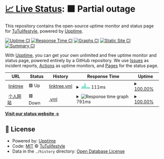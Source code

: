 # [📈 Live Status](https://status.tutulifestyle.com): <!--live status--> **🟧 Partial outage**

This repository contains the open-source uptime monitor and status page for [TuTulifestyle](https://tutulifestyle.com), powered by [Upptime](https://github.com/upptime/upptime).

[![Uptime CI](https://github.com/tutulifestyle/upptime/workflows/Uptime%20CI/badge.svg)](https://github.com/tutulifestyle/upptime/actions?query=workflow%3A%22Uptime+CI%22)
[![Response Time CI](https://github.com/tutulifestyle/upptime/workflows/Response%20Time%20CI/badge.svg)](https://github.com/tutulifestyle/upptime/actions?query=workflow%3A%22Response+Time+CI%22)
[![Graphs CI](https://github.com/tutulifestyle/upptime/workflows/Graphs%20CI/badge.svg)](https://github.com/tutulifestyle/upptime/actions?query=workflow%3A%22Graphs+CI%22)
[![Static Site CI](https://github.com/tutulifestyle/upptime/workflows/Static%20Site%20CI/badge.svg)](https://github.com/tutulifestyle/upptime/actions?query=workflow%3A%22Static+Site+CI%22)
[![Summary CI](https://github.com/tutulifestyle/upptime/workflows/Summary%20CI/badge.svg)](https://github.com/tutulifestyle/upptime/actions?query=workflow%3A%22Summary+CI%22)

With [Upptime](https://upptime.js.org), you can get your own unlimited and free uptime monitor and status page, powered entirely by a GitHub repository. We use [Issues](https://github.com/tutulifestyle/upptime/issues) as incident reports, [Actions](https://github.com/tutulifestyle/upptime/actions) as uptime monitors, and [Pages](https://status.tutulifestyle.com) for the status page.

<!--start: status pages-->
<!-- This summary is generated by Upptime (https://github.com/upptime/upptime) -->
<!-- Do not edit this manually, your changes will be overwritten -->
<!-- prettier-ignore -->
| URL | Status | History | Response Time | Uptime |
| --- | ------ | ------- | ------------- | ------ |
| <img alt="" src="https://favicons.githubusercontent.com/tutulifestyle.com" height="13"> [linktree](https://tutulifestyle.com) | 🟩 Up | [linktree.yml](https://github.com/tutulifestyle/upptime/commits/HEAD/history/linktree.yml) | <details><summary><img alt="Response time graph" src="./graphs/linktree/response-time-week.png" height="20"> 111ms</summary><br><a href="https://status.tutulifestyle.com/history/linktree"><img alt="Response time 425" src="https://img.shields.io/endpoint?url=https%3A%2F%2Fraw.githubusercontent.com%2Ftutulifestyle%2Fupptime%2FHEAD%2Fapi%2Flinktree%2Fresponse-time.json"></a><br><a href="https://status.tutulifestyle.com/history/linktree"><img alt="24-hour response time 56" src="https://img.shields.io/endpoint?url=https%3A%2F%2Fraw.githubusercontent.com%2Ftutulifestyle%2Fupptime%2FHEAD%2Fapi%2Flinktree%2Fresponse-time-day.json"></a><br><a href="https://status.tutulifestyle.com/history/linktree"><img alt="7-day response time 111" src="https://img.shields.io/endpoint?url=https%3A%2F%2Fraw.githubusercontent.com%2Ftutulifestyle%2Fupptime%2FHEAD%2Fapi%2Flinktree%2Fresponse-time-week.json"></a><br><a href="https://status.tutulifestyle.com/history/linktree"><img alt="30-day response time 150" src="https://img.shields.io/endpoint?url=https%3A%2F%2Fraw.githubusercontent.com%2Ftutulifestyle%2Fupptime%2FHEAD%2Fapi%2Flinktree%2Fresponse-time-month.json"></a><br><a href="https://status.tutulifestyle.com/history/linktree"><img alt="1-year response time 425" src="https://img.shields.io/endpoint?url=https%3A%2F%2Fraw.githubusercontent.com%2Ftutulifestyle%2Fupptime%2FHEAD%2Fapi%2Flinktree%2Fresponse-time-year.json"></a></details> | <details><summary><a href="https://status.tutulifestyle.com/history/linktree">100.00%</a></summary><a href="https://status.tutulifestyle.com/history/linktree"><img alt="All-time uptime 99.77%" src="https://img.shields.io/endpoint?url=https%3A%2F%2Fraw.githubusercontent.com%2Ftutulifestyle%2Fupptime%2FHEAD%2Fapi%2Flinktree%2Fuptime.json"></a><br><a href="https://status.tutulifestyle.com/history/linktree"><img alt="24-hour uptime 100.00%" src="https://img.shields.io/endpoint?url=https%3A%2F%2Fraw.githubusercontent.com%2Ftutulifestyle%2Fupptime%2FHEAD%2Fapi%2Flinktree%2Fuptime-day.json"></a><br><a href="https://status.tutulifestyle.com/history/linktree"><img alt="7-day uptime 100.00%" src="https://img.shields.io/endpoint?url=https%3A%2F%2Fraw.githubusercontent.com%2Ftutulifestyle%2Fupptime%2FHEAD%2Fapi%2Flinktree%2Fuptime-week.json"></a><br><a href="https://status.tutulifestyle.com/history/linktree"><img alt="30-day uptime 100.00%" src="https://img.shields.io/endpoint?url=https%3A%2F%2Fraw.githubusercontent.com%2Ftutulifestyle%2Fupptime%2FHEAD%2Fapi%2Flinktree%2Fuptime-month.json"></a><br><a href="https://status.tutulifestyle.com/history/linktree"><img alt="1-year uptime 99.77%" src="https://img.shields.io/endpoint?url=https%3A%2F%2Fraw.githubusercontent.com%2Ftutulifestyle%2Fupptime%2FHEAD%2Fapi%2Flinktree%2Fuptime-year.json"></a></details>
| <img alt="" src="https://favicons.githubusercontent.com/tutulifestyle.com" height="13"> [个人网站](https://tutulifestyle.com/product/) | 🟥 Down | [.yml](https://github.com/tutulifestyle/upptime/commits/HEAD/history/.yml) | <details><summary><img alt="Response time graph" src="./graphs//response-time-week.png" height="20"> 791ms</summary><br><a href="https://status.tutulifestyle.com/history/"><img alt="Response time 445" src="https://img.shields.io/endpoint?url=https%3A%2F%2Fraw.githubusercontent.com%2Ftutulifestyle%2Fupptime%2FHEAD%2Fapi%2F%2Fresponse-time.json"></a><br><a href="https://status.tutulifestyle.com/history/"><img alt="24-hour response time 905" src="https://img.shields.io/endpoint?url=https%3A%2F%2Fraw.githubusercontent.com%2Ftutulifestyle%2Fupptime%2FHEAD%2Fapi%2F%2Fresponse-time-day.json"></a><br><a href="https://status.tutulifestyle.com/history/"><img alt="7-day response time 791" src="https://img.shields.io/endpoint?url=https%3A%2F%2Fraw.githubusercontent.com%2Ftutulifestyle%2Fupptime%2FHEAD%2Fapi%2F%2Fresponse-time-week.json"></a><br><a href="https://status.tutulifestyle.com/history/"><img alt="30-day response time 798" src="https://img.shields.io/endpoint?url=https%3A%2F%2Fraw.githubusercontent.com%2Ftutulifestyle%2Fupptime%2FHEAD%2Fapi%2F%2Fresponse-time-month.json"></a><br><a href="https://status.tutulifestyle.com/history/"><img alt="1-year response time 445" src="https://img.shields.io/endpoint?url=https%3A%2F%2Fraw.githubusercontent.com%2Ftutulifestyle%2Fupptime%2FHEAD%2Fapi%2F%2Fresponse-time-year.json"></a></details> | <details><summary><a href="https://status.tutulifestyle.com/history/">100.00%</a></summary><a href="https://status.tutulifestyle.com/history/"><img alt="All-time uptime 99.77%" src="https://img.shields.io/endpoint?url=https%3A%2F%2Fraw.githubusercontent.com%2Ftutulifestyle%2Fupptime%2FHEAD%2Fapi%2F%2Fuptime.json"></a><br><a href="https://status.tutulifestyle.com/history/"><img alt="24-hour uptime 100.00%" src="https://img.shields.io/endpoint?url=https%3A%2F%2Fraw.githubusercontent.com%2Ftutulifestyle%2Fupptime%2FHEAD%2Fapi%2F%2Fuptime-day.json"></a><br><a href="https://status.tutulifestyle.com/history/"><img alt="7-day uptime 100.00%" src="https://img.shields.io/endpoint?url=https%3A%2F%2Fraw.githubusercontent.com%2Ftutulifestyle%2Fupptime%2FHEAD%2Fapi%2F%2Fuptime-week.json"></a><br><a href="https://status.tutulifestyle.com/history/"><img alt="30-day uptime 100.00%" src="https://img.shields.io/endpoint?url=https%3A%2F%2Fraw.githubusercontent.com%2Ftutulifestyle%2Fupptime%2FHEAD%2Fapi%2F%2Fuptime-month.json"></a><br><a href="https://status.tutulifestyle.com/history/"><img alt="1-year uptime 99.77%" src="https://img.shields.io/endpoint?url=https%3A%2F%2Fraw.githubusercontent.com%2Ftutulifestyle%2Fupptime%2FHEAD%2Fapi%2F%2Fuptime-year.json"></a></details>

<!--end: status pages-->

[**Visit our status website →**](https://status.tutulifestyle.com)

## 📄 License

- Powered by: [Upptime](https://github.com/upptime/upptime)
- Code: [MIT](./LICENSE) © [TuTulifestyle](https://tutulifestyle.com)
- Data in the `./history` directory: [Open Database License](https://opendatacommons.org/licenses/odbl/1-0/)
